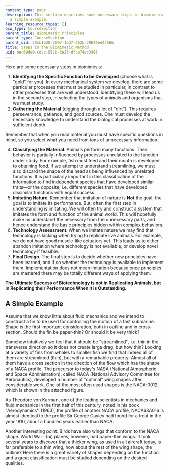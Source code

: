 ```yaml
---
content_type: page
description: This section describes some necessary steps in biomimesis and provides
  a simple example.
learning_resource_types: []
ocw_type: CourseSection
parent_title: Biomimetic Principles
parent_type: CourseSection
parent_uid: 20cb1e28-7007-1ed7-682b-29680ed42566
title: Steps in the Biomimetic Method
uid: bec69de0-cdac-552b-3e23-dfce74ec3403
---
```


Here are some necessary steps in biomimesis:

1.  **Identifying the Specific Function to be Developed** (choose what is "gold" for you). In every mechanical system we develop, there are some particular processes that must be studied in particular, in contrast to other processes that are well understood. Identifying these will lead us in the second step, in selecting the types of animals and organisms that we must study.
2.  **Gathering the Material** (digging through a lot of "dirt"). This requires perseverance, patience, and good sources. One must develop the necessary knowledge to understand the biological processes at work in sufficient depth.

Remember that when you read material you must have specific questions in mind, so you select what you need from tons of unnecessary information.

4.  **Classifying the Material**. Animals perform many functions. Their behavior is partially influenced by processes unrelated to the function under study. For example, fish must feed and their mouth is developed to obtaining food. If we attempt to understand streamlining, we must also discard the shape of the head as being influenced by unrelated functions. It is particularly important in this classification of the information to find independent species that have developed similar traits—or the opposite, i.e. different species that have developed dissimilar functions with equal success.
5.  **Imitating Nature**. Remember that imitation of nature is **Not** the goal; the goal is to imitate its performance. But, often the first step in understanding is imitating. We will often try and construct a system that imitates the form and function of the animal world. This will hopefully make us understand the necessary from the unnecessary parts, and hence understand the basic principles hidden within complex behaviors.
6.  **Technology Assessment**. When we imitate nature we may find that technology is lacking when trying to replicate live animals. For example, we do not have good muscle-like actuators yet. This leads us to either abandon imitation where technology is not available, or develop novel technology if feasible.
7.  **Final Design**. The final step is to decide whether new principles have been learned, and if so whether the technology is available to implement them. Implementation does not mean imitation because once principles are mastered there may be totally different ways of applying them.

**The Ultimate Success of Biotechnology is not in Replicating Animals, but in Replicating their Performance When it is Outstanding.**

A Simple Example
----------------

Assume that we know little about fluid mechanics and we intend to construct a fin to be used for controlling the motion of a fast submarine. Shape is the first important consideration, both in outline and in cross-section. Should the fin be paper-thin? Or should it be very thick?

Somehow intuitively we feel that it should be "streamlined'', i.e. thin in the transverse direction so it does not create large drag, but how thin? Looking at a variety of fins from whales to smaller fish we find that indeed all of them are streamlined (thin), but with a remarkable property: Almost all of them have a cross section in the direction of the flow which has the shape of a NACA profile. The precursor to today's NASA (National Atmospheric and Space Administration), called NACA (National Advisory Committee for Aeronautics), developed a number of "optimal" wing shapes after considerable work. One of the most often used shapes is the NACA-0012, which is shown in the attached figure.

As Theodore von Karman, one of the leading scientists in mechanics and fluid mechanics in the first half of this century, noted in his book "Aerodynamics'' (1963), the profile of another NACA profile, NACA63A016 is almost identical to the profile Sir George Cayley had found for a trout in the year 1810, about a hundred years earlier than NACA.

Another interesting point: Birds have also wings that conform to the NACA shape. World War I (bi) planes, however, had paper-thin wings. It took several years to discover that a thicker wing, as used in all aircraft today, is far preferable to a thin wing, how about the rest of the wing shape, the outline? Here there is a great variety of shapes depending on the function and a great classification must be studied depending on the desired qualities.